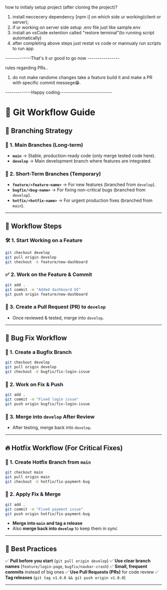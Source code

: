how to initialy setup project (after cloning the project)?

1. install neccecery dependency [npm i] on which side ur working(client or server);
2. if ur working on server side setup .env file just like sample.env
3. install an vsCode extention called "restore terminal"(to running script automatically)
4. after completing above steps just restat vs code or mannualy run scripts to run app

-------------That's it ur good to go now ----------------

rules regarding PRs..

1. do not make randome changes take a feature build it and make a PR with specific commit messege😁.

-------------Happy coding--------------------------

# 🚀 Git Workflow Guide

## 📌 Branching Strategy

### 🔹 1. Main Branches (Long-term)

- **`main`** → Stable, production-ready code (only merge tested code here).
- **`develop`** → Main development branch where features are integrated.

### 🔹 2. Short-Term Branches (Temporary)

- **`feature/<feature-name>`** → For new features (branched from `develop`).
- **`bugfix/<bug-name>`** → For fixing non-critical bugs (branched from `develop`).
- **`hotfix/<hotfix-name>`** → For urgent production fixes (branched from `main`).

---

## 🔄 Workflow Steps

### 🛠️ 1. Start Working on a Feature

```sh
git checkout develop
git pull origin develop
git checkout -b feature/new-dashboard
```

### ✅ 2. Work on the Feature & Commit

```sh
git add .
git commit -m "Added dashboard UI"
git push origin feature/new-dashboard
```

### 🔄 3. Create a Pull Request (PR) to `develop`

- Once reviewed & tested, merge into `develop`.

---

## 🐞 Bug Fix Workflow

### 🔹 1. Create a Bugfix Branch

```sh
git checkout develop
git pull origin develop
git checkout -b bugfix/fix-login-issue
```

### 🔹 2. Work on Fix & Push

```sh
git add .
git commit -m "Fixed login issue"
git push origin bugfix/fix-login-issue
```

### 🔹 3. Merge into `develop` After Review

- After testing, merge back into `develop`.

---

## 🔥 Hotfix Workflow (For Critical Fixes)

### 🔹 1. Create Hotfix Branch from `main`

```sh
git checkout main
git pull origin main
git checkout -b hotfix/fix-payment-bug
```

### 🔹 2. Apply Fix & Merge

```sh
git add .
git commit -m "Fixed payment issue"
git push origin hotfix/fix-payment-bug
```

- **Merge into `main` and tag a release**
- Also **merge back into `develop`** to keep them in sync

---

## 📌 Best Practices

✅ **Pull before you start** (`git pull origin develop`)
✅ **Use clear branch names** (`feature/login-page`, `bugfix/navbar-crash`)
✅ **Small, frequent commits** instead of big ones
✅ **Use Pull Requests (PRs)** for code review
✅ **Tag releases** (`git tag v1.0.0 && git push origin v1.0.0`)

---
